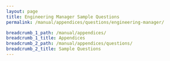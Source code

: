 ```yaml
---
layout: page
title: Engineering Manager Sample Questions
permalink: /manual/appendices/questions/engineering-manager/

breadcrumb_1_path: /manual/appendices/
breadcrumb_1_title: Appendices
breadcrumb_2_path: /manual/appendices/questions/
breadcrumb_2_title: Sample Questions
---
```




